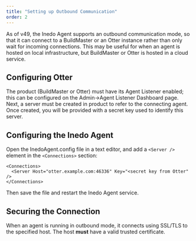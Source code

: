 ```yaml
---
title: "Setting up Outbound Communication"
order: 2
---
```


As of v49, the Inedo Agent supports an outbound communication mode, so that it can connect to a BuildMaster or an Otter instance rather than only wait for incoming connections. This may be useful for when an agent is hosted on local infrastructure, but BuildMaster or Otter is hosted in a cloud service.

## Configuring Otter

The product (BuildMaster or Otter) must have its Agent Listener enabled; this can be configured on the Admin->Agent Listener Dashboard page. Next, a server must be created in product to refer to the connecting agent. Once created, you will be provided with a secret key used to identify this server.

## Configuring the Inedo Agent

Open the InedoAgent.config file in a text editor, and add a `<Server />` element in the `<Connections>` section:

    <Connections>
      <Server Host="otter.example.com:46336" Key="<secret key from Otter" />
    </Connections>

Then save the file and restart the Inedo Agent service.

## Securing the Connection

When an agent is running in outbound mode, it connects using SSL/TLS to the specified host. The host **must** have a valid trusted certificate.